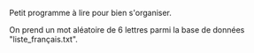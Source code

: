 Petit programme à lire pour bien s'organiser.

On prend un mot aléatoire de 6 lettres parmi la base de données "liste_français.txt".
